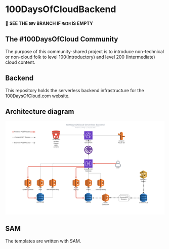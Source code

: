 # 100DaysOfCloudBackend
🚨 **SEE THE `DEV` BRANCH IF `MAIN` IS EMPTY**

## The #100DaysOfCloud Community

The purpose of this community-shared project is to introduce non-technical or non-cloud folk
to level 100(Introductory) and level 200 (Intermediate) cloud content.

## Backend
This repository holds the serverless backend infrastructure for the 100DaysOfCloud.com website.

## Architecture diagram
![arch-diagram](Static/100DaysOfCloud_Serverless_Backend.png)

## SAM
The templates are written with SAM.
